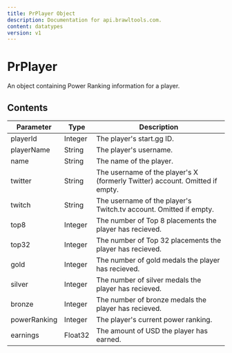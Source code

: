 ```yaml
---
title: PrPlayer Object
description: Documentation for api.brawltools.com.
content: datatypes
version: v1
---
```


# PrPlayer

An object containing Power Ranking information for a player.

## Contents

| Parameter    | Type    | Description                                                                  |
| ------------ | ------- | ---------------------------------------------------------------------------- |
| playerId     | Integer | The player's start.gg ID.                                                    |
| playerName   | String  | The player's username.                                                       |
| name         | String  | The name of the player.                                                      |
| twitter      | String  | The username of the player's X (formerly Twitter) account. Omitted if empty. |
| twitch       | String  | The username of the player's Twitch.tv account. Omitted if empty.            |
| top8         | Integer | The number of Top 8 placements the player has recieved.                      |
| top32        | Integer | The number of Top 32 placements the player has recieved.                     |
| gold         | Integer | The number of gold medals the player has recieved.                           |
| silver       | Integer | The number of silver medals the player has recieved.                         |
| bronze       | Integer | The number of bronze medals the player has recieved.                         |
| powerRanking | Integer | The player's current power ranking.                                          |
| earnings     | Float32 | The amount of USD the player has earned.                                     |
